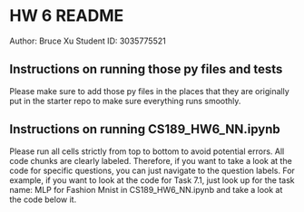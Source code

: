 # HW 6 README

Author: Bruce Xu
Student ID: 3035775521

## Instructions on running those py files and tests

Please make sure to add those py files in the places that they are originally put in the starter repo to make sure everything runs smoothly.

## Instructions on running CS189_HW6_NN.ipynb

Please run all cells strictly from top to bottom to avoid potential errors. All code chunks are clearly labeled. Therefore, if you want to take a look at the code for specific questions, you can just navigate to the question labels. For example, if you want to look at the code for Task 7.1, just look up for the task name: MLP for Fashion Mnist in CS189_HW6_NN.ipynb and take a look at the code below it.


